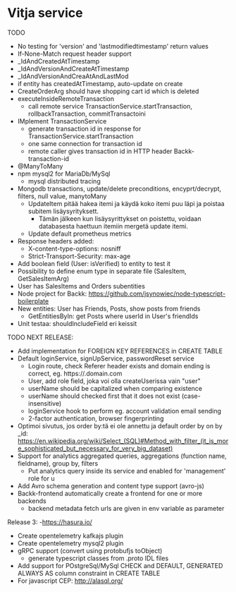 # Vitja service

TODO
- No testing for 'version' and 'lastmodifiedtimestamp' return values
- If-None-Match request header support
- _IdAndCreatedAtTimestamp
- _IdAndVersionAndCreateAtTimestamp
- _IdAndVersionAndCreaAtAndLastMod
- if entity has createdAtTimestamp, auto-update on create
- CreateOrderArg should have shopping cart id which is deleted
- executeInsideRemoteTransaction
  - call remote service TransactionService.startTransaction, rollbackTransaction, commitTransactoini
- IMplement TransactionService
  - generate transaction id in response for TransactionService.startTransaction
  - one same connection for transaction id
  - remote caller gives transaction id in HTTP header Backk-transaction-id
- @ManyToMany
- npm mysql2 for MariaDb/MySql
  - mysql distributed tracing
- Mongodb transactions, update/delete preconditions, encyprt/decrypt, filters, null value, manytoMany
  - UpdateItem pitää hakea itemi ja käydä koko itemi puu läpi ja poistaa subitem lisäysyrityksett.
    - Tämän jälkeen kun lisäysyrittykset on poistettu, voidaan databasesta haettuun itemiin mergetä update itemi.
  - Update default prometheus metrics
- Response headers added:
  - X-content-type-options: nosniff
  - Strict-Transport-Security: max-age 
- Add boolean field (User: isVerified) to entity to test it
- Possibility to define enum type in separate file (SalesItem, GetSalesItemArg)
- User has SalesItems and Orders subentities
 - Node project for Backk: https://github.com/jsynowiec/node-typescript-boilerplate
- New entities: User has Friends, Posts, show posts from friends
  - GetEntitiesByIn: get Posts where userId in User's friendIds
- Unit testaa: shouldIncludeField eri keissit

TODO NEXT RELEASE:
- Add implementation for FOREIGN KEY REFERENCES in CREATE TABLE
- Default loginService, signUpService, passwordReset service
    - Login route, check Referer header exists and domain ending is correct, eg. https://<something>.domain.com
    - User, add role field, joka voi olla createUserissa vain "user"
    - userName should be capitalized when comparing existence
    - userName should checked first that it does not exist (case-insensitive)
    - loginService hook to perform eg. account validation email sending
    - 2-factor authentication, browser fingerprinting
- Optimoi sivutus, jos order by:tä ei ole annettu ja default order by on by _id:
    https://en.wikipedia.org/wiki/Select_(SQL)#Method_with_filter_(it_is_more_sophisticated_but_necessary_for_very_big_dataset)
- Support for analytics aggregated queries, aggregations (function name, fieldname), group by, filters
    - Put analytics query inside its service and enabled for 'management' role for u
- Add Avro schema generation and content type support (avro-js)
- Backk-frontend automatically create a frontend for one or more backends
  - backend metadata fetch urls are given in env variable as parameter

Release 3:
  -https://hasura.io/
- Create opentelemetry kafkajs plugin
- Create opentelemetry mysql2 plugin
- gRPC support (convert using protobufjs toObject)
  - generate typescript classes from .proto IDL files
- Add support for POstgreSql/MySql CHECK and DEFAULT, GENERATED ALWAYS AS column constraint in CREATE TABLE
- For javascript CEP: http://alasql.org/
